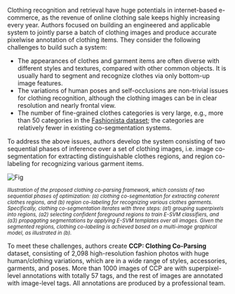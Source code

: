 Clothing recognition and retrieval have huge potentials in internet-based e-commerce, as the revenue of online clothing sale keeps highly increasing every year. Authors focused on building an engineered and applicable system to jointly parse a batch of clothing images and produce accurate pixelwise annotation of clothing items. They consider the following challenges to build such a system:

- The appearances of clothes and garment items are often diverse with different styles and textures, compared with other common objects. It is usually hard to segment and recognize clothes via only bottom-up image features.
- The variations of human poses and self-occlusions are non-trivial issues for clothing recognition, although the clothing images can be in clear resolution and nearly frontal view.
- The number of fine-grained clothes categories is very large, e.g., more than 50 categories in the [Fashionista dataset](https://www.cs.unc.edu/~hadi/publications/papers/yamaguchiICVPR12parsing.pdf); the categories are relatively fewer in existing co-segmentation systems.

To address the above issues, authors develop the system consisting of two sequential phases of inference over a set of clothing images, i.e. image co-segmentation for extracting distinguishable clothes regions, and region co-labeling for recognizing various garment items.

![Fig](https://i.ibb.co/LZ96bbk/Screenshot-2023-10-06-113318.png)

<span style="font-size: smaller; font-style: italic;">Illustration of the proposed clothing co-parsing framework, which consists of two sequential phases of optimization: (a) clothing co-segmentation for extracting coherent clothes regions, and (b) region co-labeling for recognizing various clothes garments. Specifically, clothing co-segmentation iterates with three steps: (a1) grouping superpixels into regions, (a2) selecting confident foreground regions to train E-SVM classifiers, and (a3) propagating segmentations by applying E-SVM templates over all images. Given the segmented regions, clothing co-labeling is achieved based on a multi-image graphical model, as illustrated in (b).</span>

 To meet these challenges, authors create **CCP: Clothing Co-Parsing** dataset, consisting of 2,098 high-resolution fashion photos with huge human/clothing variations, which are in a wide range of styles, accessories, garments, and poses. More than 1000 images of CCP are with superpixel-level annotations with totally 57 tags, and the rest of images are annotated with image-level tags. All annotations are produced by a professional team.
